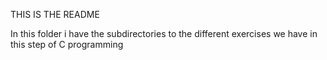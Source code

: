 THIS IS THE README

In this folder i have the subdirectories to the different exercises we have in this step of C programming 
